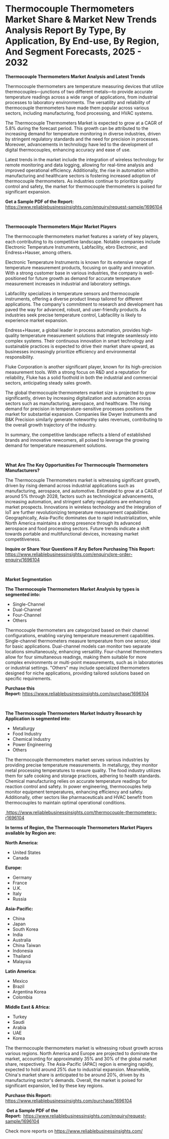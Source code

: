 <p><h1>Thermocouple Thermometers Market Share & Market New Trends Analysis Report By Type, By Application, By End-use, By Region, And Segment Forecasts, 2025 - 2032</h1></p><p><strong>Thermocouple Thermometers Market Analysis and Latest Trends</strong></p>
<p><p>Thermocouple thermometers are temperature measuring devices that utilize thermocouples—junctions of two different metals—to provide accurate temperature readings across a wide range of applications, from industrial processes to laboratory environments. The versatility and reliability of thermocouple thermometers have made them popular across various sectors, including manufacturing, food processing, and HVAC systems.</p><p>The Thermocouple Thermometers Market is expected to grow at a CAGR of 5.8% during the forecast period. This growth can be attributed to the increasing demand for temperature monitoring in diverse industries, driven by stringent regulatory standards and the need for precision in processes. Moreover, advancements in technology have led to the development of digital thermocouples, enhancing accuracy and ease of use.</p><p>Latest trends in the market include the integration of wireless technology for remote monitoring and data logging, allowing for real-time analysis and improved operational efficiency. Additionally, the rise in automation within manufacturing and healthcare sectors is fostering increased adoption of thermocouple thermometers. As industries continue to prioritize quality control and safety, the market for thermocouple thermometers is poised for significant expansion.</p></p>
<p><strong>Get a Sample PDF of the Report:&nbsp;</strong> <a href="https://www.reliablebusinessinsights.com/enquiry/request-sample/1696104?utm_campaign=101&utm_medium=2&utm_source=Github&utm_content=ia&utm_term=08012025&utm_id=thermocouple-thermometers">https://www.reliablebusinessinsights.com/enquiry/request-sample/1696104</a></p>
<p>&nbsp;</p>
<p><strong>Thermocouple Thermometers Major Market Players</strong></p>
<p><p>The thermocouple thermometers market features a variety of key players, each contributing to its competitive landscape. Notable companies include Electronic Temperature Instruments, Labfacility, ebro Electronic, and Endress+Hauser, among others. </p><p>Electronic Temperature Instruments is known for its extensive range of temperature measurement products, focusing on quality and innovation. With a strong customer base in various industries, the company is well-positioned for future growth as demand for accurate temperature measurement increases in industrial and laboratory settings.</p><p>Labfacility specializes in temperature sensors and thermocouple instruments, offering a diverse product lineup tailored for different applications. The company's commitment to research and development has paved the way for advanced, robust, and user-friendly products. As industries seek precise temperature control, Labfacility is likely to experience market expansion.</p><p>Endress+Hauser, a global leader in process automation, provides high-quality temperature measurement solutions that integrate seamlessly into complex systems. Their continuous innovation in smart technology and sustainable practices is expected to drive their market share upward, as businesses increasingly prioritize efficiency and environmental responsibility.</p><p>Fluke Corporation is another significant player, known for its high-precision measurement tools. With a strong focus on R&D and a reputation for reliability, Fluke has a solid foothold in both the industrial and commercial sectors, anticipating steady sales growth.</p><p>The global thermocouple thermometers market size is projected to grow significantly, driven by increasing digitalization and automation across sectors such as manufacturing, aerospace, and healthcare. The rising demand for precision in temperature-sensitive processes positions the market for substantial expansion. Companies like Dwyer Instruments and B&K Precision similarly generate noteworthy sales revenues, contributing to the overall growth trajectory of the industry. </p><p>In summary, the competitive landscape reflects a blend of established brands and innovative newcomers, all poised to leverage the growing demand for temperature measurement solutions.</p></p>
<p>&nbsp;</p>
<p><strong>What Are The Key Opportunities For Thermocouple Thermometers Manufacturers?</strong></p>
<p><p>The Thermocouple Thermometers market is witnessing significant growth, driven by rising demand across industrial applications such as manufacturing, aerospace, and automotive. Estimated to grow at a CAGR of around 5% through 2028, factors such as technological advancements, increasing automation, and stringent safety regulations are enhancing market prospects. Innovations in wireless technology and the integration of IoT are further revolutionizing temperature measurement capabilities. Geographically, Asia-Pacific dominates due to rapid industrialization, while North America maintains a strong presence through its advanced aerospace and food processing sectors. Future trends indicate a shift towards portable and multifunctional devices, increasing market competitiveness.</p></p>
<p><strong>Inquire or Share Your Questions If Any Before Purchasing This Report:</strong> <a href="https://www.reliablebusinessinsights.com/enquiry/pre-order-enquiry/1696104?utm_campaign=101&utm_medium=2&utm_source=Github&utm_content=ia&utm_term=08012025&utm_id=thermocouple-thermometers">https://www.reliablebusinessinsights.com/enquiry/pre-order-enquiry/1696104</a></p>
<p>&nbsp;</p>
<p><strong>Market Segmentation</strong></p>
<p><strong>The Thermocouple Thermometers Market Analysis by types is segmented into:</strong></p>
<p><ul><li>Single-Channel</li><li>Dual-Channel</li><li>Four-Channel</li><li>Others</li></ul></p>
<p><p>Thermocouple thermometers are categorized based on their channel configurations, enabling varying temperature measurement capabilities. Single-channel thermometers measure temperature from one sensor, ideal for basic applications. Dual-channel models can monitor two separate locations simultaneously, enhancing versatility. Four-channel thermometers allow for four simultaneous readings, making them suitable for more complex environments or multi-point measurements, such as in laboratories or industrial settings. "Others" may include specialized thermometers designed for niche applications, providing tailored solutions based on specific requirements.</p></p>
<p><strong>Purchase this Report:&nbsp;</strong><a href="https://www.reliablebusinessinsights.com/purchase/1696104?utm_campaign=101&utm_medium=2&utm_source=Github&utm_content=ia&utm_term=08012025&utm_id=thermocouple-thermometers">https://www.reliablebusinessinsights.com/purchase/1696104</a></p>
<p>&nbsp;</p>
<p><strong>The Thermocouple Thermometers Market Industry Research by Application is segmented into:</strong></p>
<p><ul><li>Metallurgy</li><li>Food Industry</li><li>Chemical Industry</li><li>Power Engineering</li><li>Others</li></ul></p>
<p><p>The thermocouple thermometers market serves various industries by providing precise temperature measurements. In metallurgy, they monitor metal processing temperatures to ensure quality. The food industry utilizes them for safe cooking and storage practices, adhering to health standards. Chemical manufacturing relies on accurate temperature readings for reaction control and safety. In power engineering, thermocouples help monitor equipment temperatures, enhancing efficiency and safety. Additionally, other sectors like pharmaceuticals and HVAC benefit from thermocouples to maintain optimal operational conditions.</p></p>
<p><a href="https://www.reliablebusinessinsights.com/thermocouple-thermometers-r1696104?utm_campaign=101&utm_medium=2&utm_source=Github&utm_content=ia&utm_term=08012025&utm_id=thermocouple-thermometers">&nbsp;https://www.reliablebusinessinsights.com/thermocouple-thermometers-r1696104</a></p>
<p><strong>In terms of Region, the Thermocouple Thermometers Market Players available by Region are:</strong></p>
<p>
    <p> <strong> North America: </strong>
        <ul>
            <li>United States</li>
            <li>Canada</li>
        </ul>
        </p> 
    <p> <strong> Europe: </strong>
        <ul>
            <li>Germany</li>
            <li>France</li>
            <li>U.K.</li>
            <li>Italy</li>
            <li>Russia</li>
        </ul>
        </p> 
    <p> <strong> Asia-Pacific: </strong>
        <ul>
            <li>China</li>
            <li>Japan</li>
            <li>South Korea</li>
            <li>India</li>
            <li>Australia</li>
            <li>China Taiwan</li>
            <li>Indonesia</li>
            <li>Thailand</li>
            <li>Malaysia</li>
        </ul>
        </p> 
    <p> <strong> Latin America: </strong>
        <ul>
            <li>Mexico</li>
            <li>Brazil</li>
            <li>Argentina Korea</li>
            <li>Colombia</li>
        </ul>
        </p> 
    <p> <strong> Middle East & Africa: </strong>
        <ul>
            <li>Turkey</li>
            <li>Saudi</li>
            <li>Arabia</li>
            <li>UAE</li>
            <li>Korea</li>
        </ul>
    </p>
    </p>
<p><p>The thermocouple thermometers market is witnessing robust growth across various regions. North America and Europe are projected to dominate the market, accounting for approximately 35% and 30% of the global market share, respectively. The Asia-Pacific (APAC) region is emerging rapidly, expected to hold around 25% due to industrial expansion. Meanwhile, China's market share is anticipated to be around 20%, driven by its manufacturing sector's demands. Overall, the market is poised for significant expansion, led by these key regions.</p></p>
<p><strong>Purchase this Report: </strong><a href="https://www.reliablebusinessinsights.com/purchase/1696104?utm_campaign=101&utm_medium=2&utm_source=Github&utm_content=ia&utm_term=08012025&utm_id=thermocouple-thermometers">https://www.reliablebusinessinsights.com/purchase/1696104</a></p>
<p>&nbsp;<strong>Get a Sample PDF of the Report:&nbsp;&nbsp;</strong><a href="https://www.reliablebusinessinsights.com/enquiry/request-sample/1696104?utm_campaign=101&utm_medium=2&utm_source=Github&utm_content=ia&utm_term=08012025&utm_id=thermocouple-thermometers">https://www.reliablebusinessinsights.com/enquiry/request-sample/1696104</a></p>
<p><strong></strong></p>
<p>Check more reports on <a href="https://www.reliablebusinessinsights.com/?utm_campaign=101&utm_medium=2&utm_source=Github&utm_content=ia&utm_term=08012025&utm_id=thermocouple-thermometers">https://www.reliablebusinessinsights.com/</a></p>